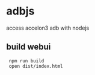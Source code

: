 # adbjs
access accelon3 adb with nodejs

## build webui

     npm run build
     open dist/index.html